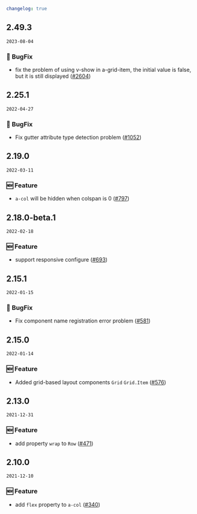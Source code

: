 ```yaml
changelog: true
```

## 2.49.3

`2023-08-04`

### 🐛 BugFix

- fix the problem of using v-show in a-grid-item, the initial value is false, but it is still displayed ([#2604](https://github.com/arco-design/arco-design-vue/pull/2604))


## 2.25.1

`2022-04-27`

### 🐛 BugFix

- Fix gutter attribute type detection problem ([#1052](https://github.com/arco-design/arco-design-vue/pull/1052))


## 2.19.0

`2022-03-11`

### 🆕 Feature

- `a-col` will be hidden when colspan is 0 ([#797](https://github.com/arco-design/arco-design-vue/pull/797))


## 2.18.0-beta.1

`2022-02-18`

### 🆕 Feature

- support responsive configure ([#693](https://github.com/arco-design/arco-design-vue/pull/693))


## 2.15.1

`2022-01-15`

### 🐛 BugFix

- Fix component name registration error problem ([#581](https://github.com/arco-design/arco-design-vue/pull/581))


## 2.15.0

`2022-01-14`

### 🆕 Feature

- Added grid-based layout components `Grid` `Grid.Item` ([#576](https://github.com/arco-design/arco-design-vue/pull/576))


## 2.13.0

`2021-12-31`

### 🆕 Feature

- add property `wrap` to `Row` ([#471](https://github.com/arco-design/arco-design-vue/pull/471))


## 2.10.0

`2021-12-10`

### 🆕 Feature

- add `flex` property to `a-col` ([#340](https://github.com/arco-design/arco-design-vue/pull/340))

